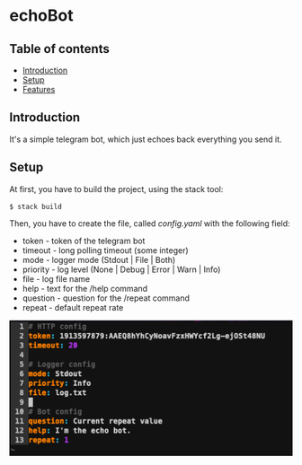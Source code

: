 # echoBot

## Table of contents
* [Introduction](#Introduction)
* [Setup](#setup)
* [Features](#features)

## Introduction
It's a simple telegram bot, which just echoes back everything you send it.

## Setup
At first, you have to build the project, using the stack tool:
```
$ stack build
```
Then, you have to create the file, called *config.yaml* with the following field:
- token - token of the telegram bot
- timeout - long polling timeout (some integer)
- mode - logger mode (Stdout | File | Both)
- priority - log level (None | Debug | Error | Warn | Info)
- file - log file name
- help - text for the /help command
- question - question for the /repeat command
- repeat - default repeat rate

![example](./example.png "example")
